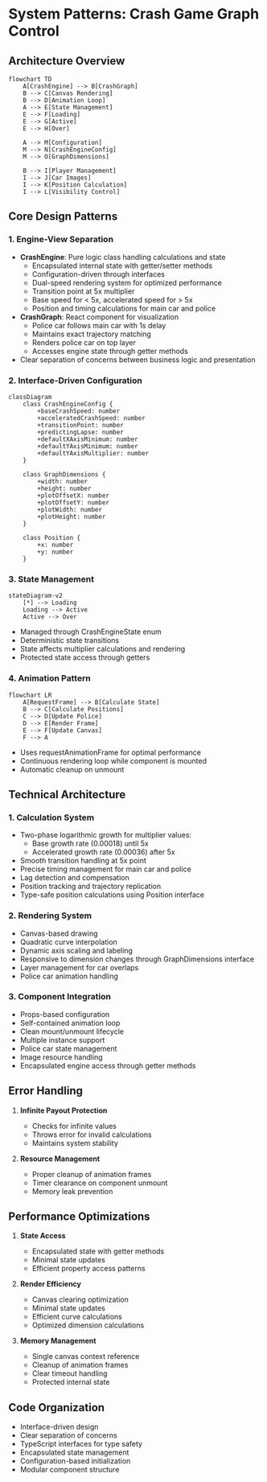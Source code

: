# System Patterns: Crash Game Graph Control

## Architecture Overview

```mermaid
flowchart TD
    A[CrashEngine] --> B[CrashGraph]
    B --> C[Canvas Rendering]
    B --> D[Animation Loop]
    A --> E[State Management]
    E --> F[Loading]
    E --> G[Active]
    E --> H[Over]
    
    A --> M[Configuration]
    M --> N[CrashEngineConfig]
    M --> O[GraphDimensions]
    
    B --> I[Player Management]
    I --> J[Car Images]
    I --> K[Position Calculation]
    I --> L[Visibility Control]
```

## Core Design Patterns

### 1. Engine-View Separation
- **CrashEngine**: Pure logic class handling calculations and state
  - Encapsulated internal state with getter/setter methods
  - Configuration-driven through interfaces
  - Dual-speed rendering system for optimized performance
  - Transition point at 5x multiplier
  - Base speed for < 5x, accelerated speed for > 5x
  - Position and timing calculations for main car and police
- **CrashGraph**: React component for visualization
  - Police car follows main car with 1s delay
  - Maintains exact trajectory matching
  - Renders police car on top layer
  - Accesses engine state through getter methods
- Clear separation of concerns between business logic and presentation

### 2. Interface-Driven Configuration
```mermaid
classDiagram
    class CrashEngineConfig {
        +baseCrashSpeed: number
        +acceleratedCrashSpeed: number
        +transitionPoint: number
        +predictingLapse: number
        +defaultXAxisMinimum: number
        +defaultYAxisMinimum: number
        +defaultYAxisMultiplier: number
    }
    
    class GraphDimensions {
        +width: number
        +height: number
        +plotOffsetX: number
        +plotOffsetY: number
        +plotWidth: number
        +plotHeight: number
    }
    
    class Position {
        +x: number
        +y: number
    }
```

### 3. State Management
```mermaid
stateDiagram-v2
    [*] --> Loading
    Loading --> Active
    Active --> Over
```
- Managed through CrashEngineState enum
- Deterministic state transitions
- State affects multiplier calculations and rendering
- Protected state access through getters

### 4. Animation Pattern
```mermaid
flowchart LR
    A[RequestFrame] --> B[Calculate State]
    B --> C[Calculate Positions]
    C --> D[Update Police]
    D --> E[Render Frame]
    E --> F[Update Canvas]
    F --> A
```
- Uses requestAnimationFrame for optimal performance
- Continuous rendering loop while component is mounted
- Automatic cleanup on unmount

## Technical Architecture

### 1. Calculation System
- Two-phase logarithmic growth for multiplier values:
  - Base growth rate (0.00018) until 5x
  - Accelerated growth rate (0.00036) after 5x
- Smooth transition handling at 5x point
- Precise timing management for main car and police
- Lag detection and compensation
- Position tracking and trajectory replication
- Type-safe position calculations using Position interface

### 2. Rendering System
- Canvas-based drawing
- Quadratic curve interpolation
- Dynamic axis scaling and labeling
- Responsive to dimension changes through GraphDimensions interface
- Layer management for car overlaps
- Police car animation handling

### 3. Component Integration
- Props-based configuration
- Self-contained animation loop
- Clean mount/unmount lifecycle
- Multiple instance support
- Police car state management
- Image resource handling
- Encapsulated engine access through getter methods

## Error Handling
1. **Infinite Payout Protection**
   - Checks for infinite values
   - Throws error for invalid calculations
   - Maintains system stability

2. **Resource Management**
   - Proper cleanup of animation frames
   - Timer clearance on component unmount
   - Memory leak prevention

## Performance Optimizations
1. **State Access**
   - Encapsulated state with getter methods
   - Minimal state updates
   - Efficient property access patterns

2. **Render Efficiency**
   - Canvas clearing optimization
   - Minimal state updates
   - Efficient curve calculations
   - Optimized dimension calculations

3. **Memory Management**
   - Single canvas context reference
   - Cleanup of animation frames
   - Clear timeout handling
   - Protected internal state

## Code Organization
- Interface-driven design
- Clear separation of concerns
- TypeScript interfaces for type safety
- Encapsulated state management
- Configuration-based initialization
- Modular component structure
